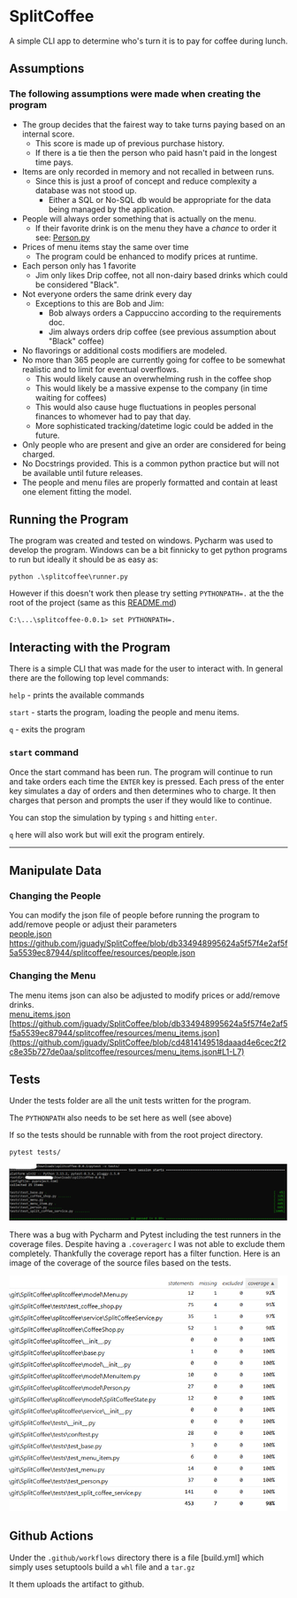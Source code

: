 # SplitCoffee

A simple CLI app to determine who's turn it is to pay for coffee during lunch.

## Assumptions  
### The following assumptions were made when creating the program  
 - The group decides that the fairest way to take turns paying based on an internal score.   
   - This score is made up of previous purchase history.
   - If there is a tie then the person who paid hasn't paid in the longest time pays.
 - Items are only recorded in memory and not recalled in between runs.  
   - Since this is just a proof of concept and reduce complexity a database was not stood up.    
     - Either a SQL or No-SQL db would be appropriate for the data being managed by the application.   
 - People will always order something that is actually on the menu.   
   - If their favorite drink is on the menu they have a *chance* to order it see: [Person.py](splitcoffee/model/Person.py)  
 - Prices of menu items stay the same over time
   - The program could be enhanced to modify prices at runtime.
 - Each person only has 1 favorite
   - Jim only likes Drip coffee, not all non-dairy based drinks which could be considered "Black". 
- Not everyone orders the same drink every day
  - Exceptions to this are Bob and Jim:
    - Bob always orders a Cappuccino according to the requirements doc.
    - Jim always orders drip coffee (see previous assumption about "Black" coffee)
- No flavorings or additional costs modifiers are modeled. 
- No more than 365 people are currently going for coffee to be somewhat realistic and to limit for eventual overflows. 
	- This would likely cause an overwhelming rush in the coffee shop
	- This would likely be a massive expense to the company (in time waiting for coffees)
	- This would also cause huge fluctuations in peoples personal finances to whomever had to pay that day. 
	- More sophisticated tracking/datetime logic could be added in the future. 
- Only people who are present and give an order are considered for being charged.
- No Docstrings provided. This is a common python practice but will not be available until future releases. 
- The people and menu files are properly formatted and contain at least one element fitting the model.


## Running the Program  

The program was created and tested on windows. Pycharm was used to develop the program. 
Windows can be a bit finnicky to get python programs to run but ideally it should be as easy as:
```shell
python .\splitcoffee\runner.py
```
However if this doesn't work then please try setting `PYTHONPATH=.` at the the root of the project (same as this [README.md](README.md))
```shell
C:\...\splitcoffee-0.0.1> set PYTHONPATH=. 
```


## Interacting with the Program

There is a simple CLI that was made for the user to interact with. 
In general there are the following top level commands:

`help` - prints the available commands

`start` - starts the program, loading the people and menu items.

`q` - exits the program

### **`start` command**
Once the start command has been run. The program will continue to run and take orders each time the `ENTER` key is pressed. Each press of the enter key simulates a day of orders and then determines who to charge. It then charges that person and prompts the user if they would like to continue.

You can stop the simulation by typing `s` and hitting `enter`.

`q` here will also work but will exit the program entirely. 

---
## Manipulate Data  
  
### Changing the People  
You can modify the json file of people before running the program to add/remove people or adjust their parameters  
[people.json](splitcoffee/resources/people.json)  
[https://github.com/jguady/SplitCoffee/blob/db334948995624a5f57f4e2af5f5a5539ec87944/splitcoffee/resources/people.json  ](https://github.com/jguady/SplitCoffee/blob/cd4814149518daaad4e6cec2f2c8e35b727de0aa/splitcoffee/resources/people.json#L1-L9)
  
### Changing the Menu  
The menu items json can also be adjusted to modify prices or add/remove drinks.  
[menu_items.json](splitcoffee/resources/menu_items.json)  
[https://github.com/jguady/SplitCoffee/blob/db334948995624a5f57f4e2af5f5a5539ec87944/splitcoffee/resources/menu_items.json](https://github.com/jguady/SplitCoffee/blob/cd4814149518daaad4e6cec2f2c8e35b727de0aa/splitcoffee/resources/menu_items.json#L1-L7)

## Tests  
Under the tests folder are all the unit tests written for the program.

The `PYTHONPATH` also needs to be set here as well (see above)

If so the tests should be runnable with from the root project directory.
```shell
pytest tests/
```

![test_run.png](test_run.png)

There was a bug with Pycharm and Pytest including the test runners in the coverage files. Despite having a `.coveragerc` I was not able to exclude them completely.
Thankfully the coverage report has a filter function. Here is an image of the coverage of the source files based on the tests.

![CodeCov.png](CodeCov.png)

## Github Actions  

Under the `.github/workflows` directory there is a file [build.yml] which simply uses setuptools build a `whl` file and a `tar.gz` 

It them uploads the artifact to github.


